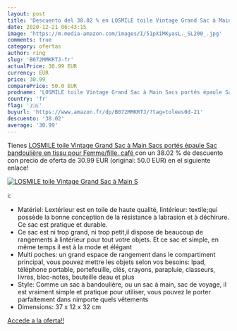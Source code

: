 ```yaml
---
layout: post
title: 'Descuento del 38.02 % en LOSMILE toile Vintage Grand Sac à Main S'
date: 2020-12-21 06:43:15
image: 'https://m.media-amazon.com/images/I/51pXiMKyasL._SL200_.jpg'
comments: true
category: ofertas
author: ring
slug: 'B072MMKRTJ-fr'
actualPrice: 30.99 EUR
currency: EUR
price: 30.99
comparePrice: 50.0 EUR
prodname: 'LOSMILE toile Vintage Grand Sac à Main Sacs portés épaule Sac bandoulière en tissu pour Femme/fille.  café '
country: 'fr'
flag: '🇫🇷'
buyurl: 'https://www.amazon.fr/dp/B072MMKRTJ/?tag=tolees0d-21'
descuento: '38.02'
average: '30.99'
---
```


Tienes [LOSMILE toile Vintage Grand Sac à Main Sacs portés épaule Sac bandoulière en tissu pour Femme/fille.  café ](https://www.amazon.fr/dp/B072MMKRTJ/?tag=tolees0d-21) con un 38.02 % de descuento con precio de oferta de 30.99 EUR (original: 50.0 EUR) en el siguiente enlace!

[![LOSMILE toile Vintage Grand Sac à Main S](https://m.media-amazon.com/images/I/51pXiMKyasL._SL200_.jpg)](https://www.amazon.fr/dp/B072MMKRTJ/?tag=tolees0d-21)

ℹ️:

- Matériel: Lextérieur est en toile de haute qualité, lintérieur: textile;qui possède la bonne conception de la résistance à labrasion et à déchirure. Ce sac est pratique et durable.
- Ce sac est ni trop grand, ni trop petit,il dispose de beaucoup de rangements à lintérieur pour tout votre objets. Et ce sac et simple, en même temps il est à la mode et élégant
- Multi poches: un grand espace de rangement dans le compartiment principal, vous pouvez mettre les objets selon vos besoins: Ipad, téléphone portable, portefeuille, clés, crayons, parapluie, classeurs, livres, bloc-notes, bouteille deau et plus
- Style: Comme un sac à bandoulière, ou un sac à main, sac de voyage, il est vraiment simple et pratique pour utiliser, vous pouvez le porter parfaitement dans nimporte quels vêtements
- Dimensions: 37 x 12 x 32 cm

[Accede a la oferta!!](https://www.amazon.fr/dp/B072MMKRTJ/?tag=tolees0d-21)
